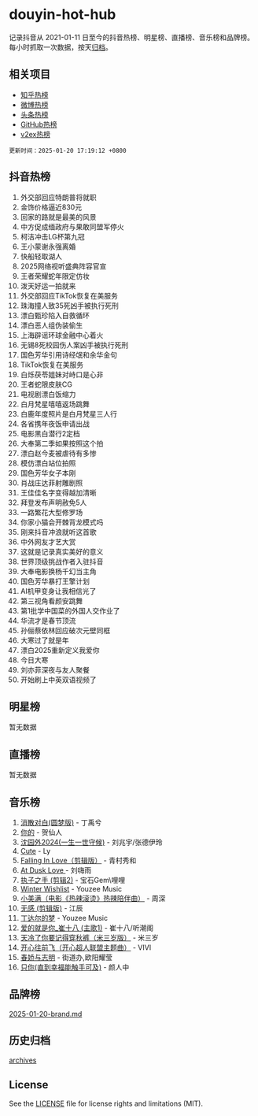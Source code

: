 # douyin-hot-hub

记录抖音从 2021-01-11 日至今的抖音热榜、明星榜、直播榜、音乐榜和品牌榜。每小时抓取一次数据，按天[归档](archives)。

## 相关项目

- [知乎热榜](https://github.com/lonnyzhang423/zhihu-hot-hub)
- [微博热榜](https://github.com/lonnyzhang423/weibo-hot-hub)
- [头条热榜](https://github.com/lonnyzhang423/toutiao-hot-hub)
- [GitHub热榜](https://github.com/lonnyzhang423/github-hot-hub)
- [v2ex热榜](https://github.com/lonnyzhang423/v2ex-hot-hub)


`更新时间：2025-01-20 17:19:12 +0800`

## 抖音热榜

1. 外交部回应特朗普将就职
1. 金饰价格逼近830元
1. 回家的路就是最美的风景
1. 中方促成缅政府与果敢同盟军停火
1. 柯洁冲击LG杯第九冠
1. 王小蒙谢永强离婚
1. 快船轻取湖人
1. 2025网络视听盛典阵容官宣
1. 王者荣耀蛇年限定仿妆
1. 泼天好运一拍就来
1. 外交部回应TikTok恢复在美服务
1. 珠海撞人致35死凶手被执行死刑
1. 漂白甄珍陷入自救循环
1. 漂白恶人组伪装偷生
1. 上海辟谣环球金融中心着火
1. 无锡8死校园伤人案凶手被执行死刑
1. 国色芳华引用诗经氓和余华金句
1. TikTok恢复在美服务
1. 白烁茯苓姐妹对峙口是心非
1. 王者蛇限皮肤CG
1. 电视剧漂白饭缩力
1. 白月梵星嘻嘻返场跳舞
1. 白鹿年度照片是白月梵星三人行
1. 各省携年夜饭申请出战
1. 电影黑白潜行2定档
1. 大奉第二季如果按照这个拍
1. 漂白赵今麦被虐待有多惨
1. 模仿漂白站位拍照
1. 国色芳华女子本刚
1. 肖战庄达菲射雕剧照
1. 王佳佳名字变得越加清晰
1. 拜登发布声明赦免5人
1. 一路繁花大型修罗场
1. 你家小猫会开棘背龙模式吗
1. 刚来抖音冲浪就听这首歌
1. 中外网友才艺大赏
1. 这就是记录真实美好的意义
1. 世界顶级挑战作者入驻抖音
1. 大奉电影换杨千幻当主角
1. 国色芳华暴打王擎计划
1. AI机甲变身让我相信光了
1. 第三视角看颜安跳舞
1. 第1批学中国菜的外国人交作业了
1. 华流才是春节顶流
1. 孙俪蔡依林回应破次元壁同框
1. 大寒过了就是年
1. 漂白2025重新定义我爱你
1. 今日大寒
1. 刘亦菲深夜与友人聚餐
1. 开始刷上中英双语视频了

## 明星榜

暂无数据

## 直播榜

暂无数据

## 音乐榜

1. [消散对白(圆梦版)](https://sf5-hl-cdn-tos.douyinstatic.com/obj/tos-cn-ve-2774/og4jB5I5IizzoZVAAAzWgBMAsMDWoArfwBOiFs) - 丁禹兮
1. [你的](https://sf5-hl-cdn-tos.douyinstatic.com/obj/tos-cn-ve-2774/oYuIeKf42jB7sEV6B2upMdpYAgfrQWj0FeRegh) - 贺仙人
1. [沈园外2024(一生一世守候)](https://sf5-hl-cdn-tos.douyinstatic.com/obj/tos-cn-ve-2774/oAIYMHGCmKaYKFDd6FZBf9AfMfx1eErAAEJAFH) - 刘兆宇/张德伊玲
1. [Cute](https://sf5-hl-cdn-tos.douyinstatic.com/obj/tos-cn-ve-2774/o4IbIzHWKAAB4wsS5qMBRiiAlEBGTpQRNfFvuo) - Ly
1. [Falling In Love（剪辑版）](https://sf5-hl-cdn-tos.douyinstatic.com/obj/tos-cn-ve-2774/o8ajpA8zzgBPahbBIO8AcKGBLJezFCRd1wfP9f) - 青村秀和
1. [ At Dusk  Love ](https://sf5-hl-cdn-tos.douyinstatic.com/obj/tos-cn-ve-2774/o8CrpCf5CaYgI4ZrtQgMQAFEfuGqNnRSDQAPBc) - 刘嗨雨
1. [执子之手 (剪辑2)](https://sf5-hl-cdn-tos.douyinstatic.com/obj/tos-cn-ve-2774/oUoZLQjCc31XzqsBnBQUNgeKtYPBcgbFDwtfcu) - 宝石Gem\哩哩
1. [Winter Wishlist](https://sf5-hl-cdn-tos.douyinstatic.com/obj/tos-cn-ve-2774/oIIgUOeamCFCVAzxN6MFRLIBlLGpUqQxeeHrLE) - Youzee Music
1. [小美满（电影《热辣滚烫》热辣陪伴曲）](https://sf5-hl-cdn-tos.douyinstatic.com/obj/tos-cn-ve-2774/o0GAn2lSgfZIDUgtevCGDQYnFg4CwnrBaxbTZL) - 周深
1. [无感 (剪辑版)](https://sf5-hl-cdn-tos.douyinstatic.com/obj/tos-cn-ve-2774/o0eIsUzJBDlQaQFC5OFlgbMEZC1TFYBftOBn6p) - 江辰
1. [丁达尔的梦](https://sf5-hl-cdn-tos.douyinstatic.com/obj/tos-cn-ve-2774/oMU3WirUZBVQkAC9ccG5P2IQirziZM2RTInUY) - Youzee Music
1. [爱的就是你_崔十八 (主歌1)](https://sf5-hl-cdn-tos.douyinstatic.com/obj/tos-cn-ve-2774/oI5BO5DhFZ6UTcNCnZaOCBLtZ7WIMQGfgnXf5E) - 崔十八/听潮阁
1. [天冷了你要记得穿秋裤（米三岁版）](https://sf5-hl-cdn-tos.douyinstatic.com/obj/tos-cn-ve-2774/oQlIwVIDWiZ6BQilAorS7MA0AgCkQDvcZAdm1) - 米三岁
1. [开心往前飞（开心超人联盟主题曲）](https://sf5-hl-cdn-tos.douyinstatic.com/obj/tos-cn-ve-2774/9d8fb7c82cf1421fb93a9fe925275e0a) - VIVI
1. [春娇与志明](https://sf5-hl-cdn-tos.douyinstatic.com/obj/tos-cn-ve-2774/e530d8fceb7044b39707d7f9ff54add1) - 街道办,欧阳耀莹
1. [只你(直到幸福能触手可及)](https://sf5-hl-cdn-tos.douyinstatic.com/obj/tos-cn-ve-2774/o0lBkRDzFTeaVSUz3ZZSCBVtZ5DIMQGfgmEAuE) - 颜人中

## 品牌榜

[2025-01-20-brand.md](archives/2025-01-20-brand.md)

## 历史归档

[archives](archives)

## License

See the [LICENSE](LICENSE) file for license rights and limitations (MIT).
